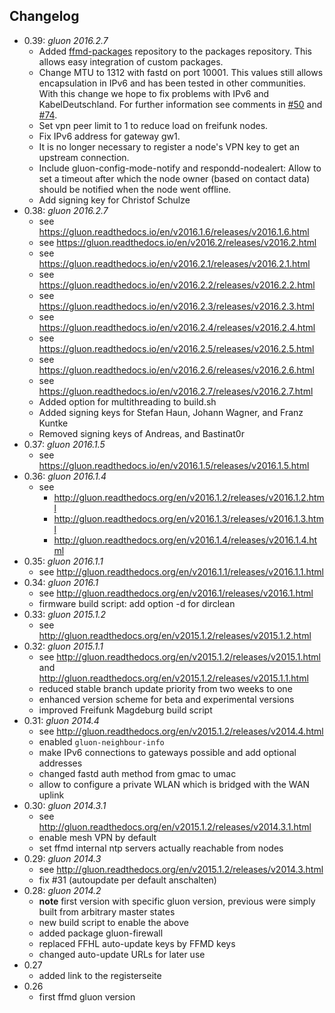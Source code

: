 
Changelog
---------
* 0.39: *gluon 2016.2.7*
  * Added [ffmd-packages](https://github.com/FreifunkMD/ffmd-packages) repository to the packages repository. This allows easy integration of custom packages.
  * Change MTU to 1312 with fastd on port 10001. This values still allows encapsulation in IPv6 and has been tested in other communities. With this change we hope to fix problems with IPv6 and KabelDeutschland. For further information see comments in [#50](https://github.com/FreifunkMD/site-ffmd/issues/50#issuecomment-412204836) and [#74](https://github.com/FreifunkMD/site-ffmd/pull/74#issuecomment-412209935).
  * Set vpn peer limit to 1 to reduce load on freifunk nodes.
  * Fix IPv6 address for gateway gw1.
  * It is no longer necessary to register a node's VPN key to get an upstream connection.
  * Include gluon-config-mode-notify and respondd-nodealert: Allow to set a timeout after which the node owner (based on contact data) should be notified when the node went offline.
  * Add signing key for Christof Schulze
* 0.38: *gluon 2016.2.7*
  * see https://gluon.readthedocs.io/en/v2016.1.6/releases/v2016.1.6.html
  * see https://gluon.readthedocs.io/en/v2016.2/releases/v2016.2.html
  * see https://gluon.readthedocs.io/en/v2016.2.1/releases/v2016.2.1.html
  * see https://gluon.readthedocs.io/en/v2016.2.2/releases/v2016.2.2.html
  * see https://gluon.readthedocs.io/en/v2016.2.3/releases/v2016.2.3.html
  * see https://gluon.readthedocs.io/en/v2016.2.4/releases/v2016.2.4.html
  * see https://gluon.readthedocs.io/en/v2016.2.5/releases/v2016.2.5.html
  * see https://gluon.readthedocs.io/en/v2016.2.6/releases/v2016.2.6.html
  * see https://gluon.readthedocs.io/en/v2016.2.7/releases/v2016.2.7.html
  * Added option for multithreading to build.sh
  * Added signing keys for Stefan Haun, Johann Wagner, and Franz Kuntke
  * Removed signing keys of Andreas, and Bastinat0r
* 0.37: *gluon 2016.1.5*
  * see https://gluon.readthedocs.io/en/v2016.1.5/releases/v2016.1.5.html
* 0.36: *gluon 2016.1.4*
  * see
    * http://gluon.readthedocs.org/en/v2016.1.2/releases/v2016.1.2.html
    * http://gluon.readthedocs.org/en/v2016.1.3/releases/v2016.1.3.html
    * http://gluon.readthedocs.org/en/v2016.1.4/releases/v2016.1.4.html
* 0.35: *gluon 2016.1.1*
  * see http://gluon.readthedocs.org/en/v2016.1.1/releases/v2016.1.1.html
* 0.34: *gluon 2016.1*
  * see http://gluon.readthedocs.org/en/v2016.1/releases/v2016.1.html
  * firmware build script: add option -d for dirclean
* 0.33: *gluon 2015.1.2*
  * see http://gluon.readthedocs.org/en/v2015.1.2/releases/v2015.1.2.html
* 0.32: *gluon 2015.1.1*
  * see http://gluon.readthedocs.org/en/v2015.1.2/releases/v2015.1.html and http://gluon.readthedocs.org/en/v2015.1.2/releases/v2015.1.1.html
  * reduced stable branch update priority from two weeks to one
  * enhanced version scheme for beta and experimental versions
  * improved Freifunk Magdeburg build script
* 0.31: *gluon 2014.4*
  * see http://gluon.readthedocs.org/en/v2015.1.2/releases/v2014.4.html
  * enabled `gluon-neighbour-info`
  * make IPv6 connections to gateways possible and add optional addresses
  * changed fastd auth method from gmac to umac
  * allow to configure a private WLAN which is bridged with the WAN uplink
* 0.30: *gluon 2014.3.1*
  * see http://gluon.readthedocs.org/en/v2015.1.2/releases/v2014.3.1.html
  * enable mesh VPN by default
  * set ffmd internal ntp servers actually reachable from nodes
* 0.29: *gluon 2014.3*
  * see http://gluon.readthedocs.org/en/v2015.1.2/releases/v2014.3.html
  * fix #31 (autoupdate per default anschalten)
* 0.28: *gluon 2014.2*
  * **note** first version with specific gluon version, previous were
    simply built from arbitrary master states
  * new build script to enable the above
  * added package gluon-firewall
  * replaced FFHL auto-update keys by FFMD keys
  * changed auto-update URLs for later use
* 0.27
  * added link to the registerseite
* 0.26
  * first ffmd gluon version
